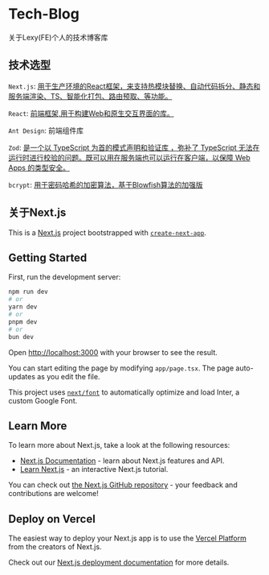 # Tech-Blog
关于Lexy(FE)个人的技术博客库

## 技术选型

`Next.js`: [用于生产环境的React框架，来支持热模块替换、自动代码拆分、静态和服务端渲染、TS、智能化打包、路由预取、等功能。](https://www.nextjs.cn)

`React`: [前端框架,用于构建Web和原生交互界面的库。](https://www.react.docschina.org)

`Ant Design`: 前端组件库

`Zod`: [是一个以 TypeScript 为首的模式声明和验证库 ，弥补了 TypeScript 无法在运行时进行校验的问题。既可以用在服务端也可以运行在客户端，以保障 Web Apps 的类型安全。](https://zod.dev/README_ZH)

`bcrypt`: [用于密码哈希的加密算法，基于Blowfish算法的加强版](https://www.npmjs.com/package/bcrypt)

## 关于Next.js
This is a [Next.js](https://nextjs.org/) project bootstrapped with [`create-next-app`](https://github.com/vercel/next.js/tree/canary/packages/create-next-app).

## Getting Started

First, run the development server:

```bash
npm run dev
# or
yarn dev
# or
pnpm dev
# or
bun dev
```

Open [http://localhost:3000](http://localhost:3000) with your browser to see the result.

You can start editing the page by modifying `app/page.tsx`. The page auto-updates as you edit the file.

This project uses [`next/font`](https://nextjs.org/docs/basic-features/font-optimization) to automatically optimize and load Inter, a custom Google Font.

## Learn More

To learn more about Next.js, take a look at the following resources:

- [Next.js Documentation](https://nextjs.org/docs) - learn about Next.js features and API.
- [Learn Next.js](https://nextjs.org/learn) - an interactive Next.js tutorial.

You can check out [the Next.js GitHub repository](https://github.com/vercel/next.js/) - your feedback and contributions are welcome!

## Deploy on Vercel

The easiest way to deploy your Next.js app is to use the [Vercel Platform](https://vercel.com/new?utm_medium=default-template&filter=next.js&utm_source=create-next-app&utm_campaign=create-next-app-readme) from the creators of Next.js.

Check out our [Next.js deployment documentation](https://nextjs.org/docs/deployment) for more details.
